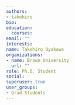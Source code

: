 ```yaml
---
authors:
- takehiro
bio: 
education:
  courses:
email: ""
interests:
name: Takehiro Oyakawa
organizations:
- name: Brown University
  url: ""
role: Ph.D. Student
social:
superuser: true
user_groups:
- Grad Students
---
```


